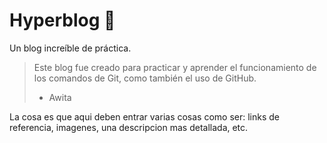 # Hyperblog 🤯
Un blog increíble de práctica.
>Este blog fue creado para practicar y aprender el funcionamiento de los comandos de Git, como también el uso de GitHub.
>- Awita

La cosa es que aqui deben entrar varias cosas como ser: links de referencia, imagenes, una descripcion mas detallada, etc.